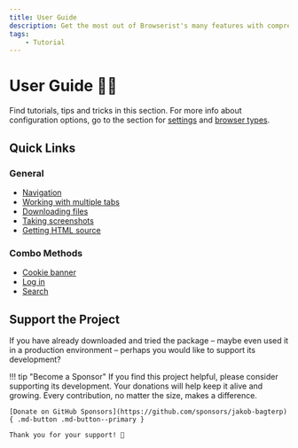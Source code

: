 ```yaml
---
title: User Guide
description: Get the most out of Browserist's many features with comprehensive tutorials, tips, and tricks. Includes guides and code examples for both beginners and advanced users.
tags:
    - Tutorial
---
```


# User Guide 👨‍🔧
Find tutorials, tips and tricks in this section. For more info about configuration options, go to the section for [settings](../settings/overview.md) and [browser types](../settings/browser-types.md).

## Quick Links
### General
* [Navigation](navigation/basics.md)
* [Working with multiple tabs](navigation/tabs.md)
* [Downloading files](download-files.md)
* [Taking screenshots](screenshots.md)
* [Getting HTML source](html-source.md)

### Combo Methods
* [Cookie banner](combo-methods/cookie-banner.md)
* [Log in](combo-methods/log-in.md)
* [Search](combo-methods/search.md)

## Support the Project
If you have already downloaded and tried the package – maybe even used it in a production environment – perhaps you would like to support its development?

!!! tip "Become a Sponsor"
    If you find this project helpful, please consider supporting its development. Your donations will help keep it alive and growing. Every contribution, no matter the size, makes a difference.

    [Donate on GitHub Sponsors](https://github.com/sponsors/jakob-bagterp){ .md-button .md-button--primary }

    Thank you for your support! 🙌
